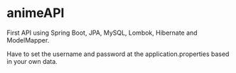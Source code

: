 # animeAPI
First API using Spring Boot, JPA, MySQL, Lombok, Hibernate and ModelMapper.

Have to set the username and password at the application.properties based in your own data.
